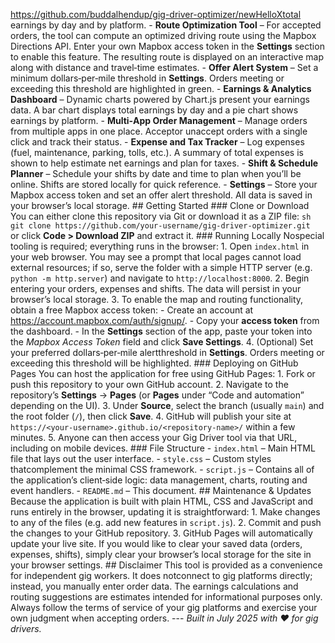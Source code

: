 https://github.com/buddalhendup/gig-driver-optimizer/newHelloXtotal earnings by day and by platform. - **Route Optimization Tool** – For accepted orders, the tool can compute an optimized driving route using the Mapbox Directions API.  Enter your own Mapbox access token in the **Settings** section to enable this feature.  The resulting route is displayed on an interactive map along with distance and travel‑time estimates. - **Offer Alert System** – Set a minimum dollars‑per‑mile threshold in **Settings**.  Orders meeting or exceeding this threshold are highlighted in green. - **Earnings & Analytics Dashboard** – Dynamic charts powered by Chart.js present your earnings data.  A bar chart displays total earnings by day and a pie chart shows earnings by platform. - **Multi‑App Order Management** – Manage orders from multiple apps in one place.  Acceptor unaccept orders with a single click and track their status. - **Expense and Tax Tracker** – Log expenses (fuel, maintenance, parking, tolls, etc.).  A summary of total expenses is shown to help estimate net earnings and plan for taxes. - **Shift & Schedule Planner** – Schedule your shifts by date and time to plan when you’ll be online.  Shifts are stored locally for quick reference. - **Settings** – Store your Mapbox access token and set an offer alert threshold.  All data is saved in your browser’s local storage.  ## Getting Started  ### Clone or Download  You can either clone this repository via Git or download it as a ZIP file:  ```sh git clone https://github.com/your‑username/gig‑driver-optimizer.git ```  or click **Code > Download ZIP** and extract it.  ### Running Locally  Nospecial tooling is required; everything runs in the browser:  1. Open `index.html` in your web browser.  You may see a prompt that local pages cannot load external resources; if so, serve the folder with a simple HTTP server (e.g. `python -m http.server`) and navigate to `http://localhost:8000`. 2. Begin entering your orders, expenses and shifts.  The data will persist in your browser’s local storage. 3. To enable the map and routing functionality, obtain a free Mapbox access token:    - Create an account at <https://account.mapbox.com/auth/signup/>.    - Copy your **access token** from the dashboard.    - In the **Settings** section of the app, paste your token into the *Mapbox Access Token* field and click **Save Settings**. 4. (Optional) Set your preferred dollars‑per‑mile alertthreshold in **Settings**.  Orders meeting or exceeding this threshold will be highlighted.  ### Deploying on GitHub Pages  You can host the application for free using GitHub Pages:  1. Fork or push this repository to your own GitHub account. 2. Navigate to the repository’s **Settings** → **Pages** (or **Pages** under “Code and automation” depending on the UI). 3. Under **Source**, select the branch (usually `main`) and the root folder (`/`), then click **Save**. 4. GitHub will publish your site at `https://<your‑username>.github.io/<repository‑name>/` within a few minutes. 5. Anyone can then access your Gig Driver tool via that URL, including on mobile devices.  ### File Structure  - `index.html` – Main HTML file that lays out the user interface. - `style.css` – Custom styles thatcomplement the minimal CSS framework. - `script.js` – Contains all of the application’s client‑side logic: data management, charts, routing and event handlers. - `README.md` – This document.  ## Maintenance & Updates  Because the application is built with plain HTML, CSS and JavaScript and runs entirely in the browser, updating it is straightforward:  1. Make changes to any of the files (e.g. add new features in `script.js`). 2. Commit and push the changes to your GitHub repository. 3. GitHub Pages will automatically update your live site.  If you would like to clear your saved data (orders, expenses, shifts), simply clear your browser’s local storage for the site in your browser settings.  ## Disclaimer  This tool is provided as a convenience for independent gig workers.  It does notconnect to gig platforms directly; instead, you manually enter order data.  The earnings calculations and routing suggestions are estimates intended for informational purposes only.  Always follow the terms of service of your gig platforms and exercise your own judgment when accepting orders.  ---  *Built in July 2025 with ❤️ for gig drivers.*
